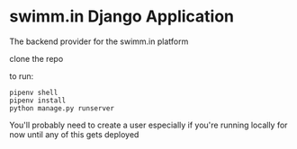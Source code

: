 # swimm.in Django Application

The backend provider for the swimm.in platform

clone the repo

to run:
```
pipenv shell
pipenv install
python manage.py runserver
``` 

You'll probably need to create a user especially if you're running locally for now until any of this gets deployed
